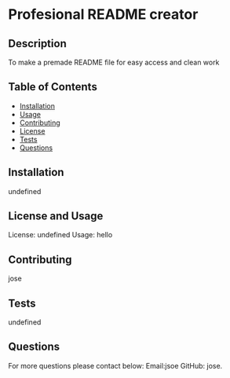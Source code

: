 # Profesional README creator
  
  ## Description
  To make a premade README file for easy access and clean work
  
  ## Table of Contents
  - [Installation](#installation)
  - [Usage](#usage)
  - [Contributing](#credits)
  - [License](#license)
  - [Tests](#tests)
  - [Questions](#questions)
  
  ## Installation
  undefined
  
  ## License and Usage
  License: undefined
  Usage: hello
  
  ## Contributing
  jose
  
  ## Tests
  undefined
  
  ## Questions
  For more questions please contact below: 
  Email:jsoe 
  GitHub: jose.